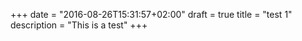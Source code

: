 +++
date = "2016-08-26T15:31:57+02:00"
draft = true
title = "test 1"
description = "This is a test"
+++

